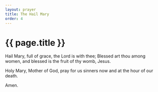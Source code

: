 ```yaml
---
layout: prayer
title: The Hail Mary
order: 4
---
```

# {{ page.title }}

Hail Mary, full of grace, the Lord is with thee;
Blessed art thou among women,
and blessed is the fruit of thy womb, Jesus.

Holy Mary, Mother of God,
pray for us sinners
now and at the hour of our death.

Amen.
